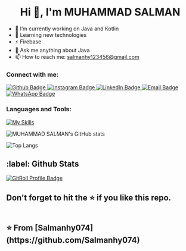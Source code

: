  <h1 align="center">Hi 👋, I'm MUHAMMAD SALMAN</h1>

- 🔭 I’m currently working on Java and Kotlin
- 🌱 Learning new technologies
- ⚡ Firebase
- 💬 Ask me anything about Java
- 📫 How to reach me: salmanhy123456@gmail.com

  
  
### Connect with me:
<div id="badges">
  <a href="https://github.com/Salmanhy074/Salmanhy074">
    <img src="https://img.shields.io/badge/Github-white?style=for-the-badge&logo=Github&logoColor=black" alt="Github Badge"/>
  </a>
   <a href="https://www.instagram.com/itxz_sallu_">
    <img src="https://img.shields.io/badge/Instagram-purple?style=for-the-badge&logo=instagram&logoColor=white" alt="Instagram Badge"/>
  </a>
   <a href="https://www.linkedin.com/in/muhammad-salman074">
    <img src="https://img.shields.io/badge/LinkedIn-blue?style=for-the-badge&logo=linkedin&logoColor=white" alt="LinkedIn Badge"/>
</a>
 <a href="mailto:salmanhy123456@gmail.com">
    <img src="https://img.shields.io/badge/Email-blue?style=for-the-badge&logo=gmail&logoColor=white" alt="Email Badge"/>
</a>
<a href="https://wa.me/+923082456659">
    <img src="https://img.shields.io/badge/WhatsApp-green?style=for-the-badge&logo=whatsapp&logoColor=white" alt="WhatsApp Badge"/>
</a>
</div>

### Languages and Tools:
[![My Skills](https://skillicons.dev/icons?i=java,kotlin,firebase,github,androidstudio,idea,stackoverflow,vscode)](https://skillicons.dev)

![MUHAMMAD SALMAN's GitHub stats](https://github-readme-stats.vercel.app/api?username=Salmanhy074&show_icons=true&theme=dark)

![Top Langs](https://github-readme-stats.vercel.app/api/top-langs/?username=Salmanhy074&theme=dark)


<h2>:label: Github Stats</h2>

<a href="https://gitroll.io/profile/uLfTHQ426idPKEBt4rSpjXMrcrSF3" target="_blank"><img src="https://gitroll.io/api/badges/profiles/v1/uLfTHQ426idPKEBt4rSpjXMrcrSF3" alt="GitRoll Profile Badge"/></a>


<h2>



Don't forget to hit the :star: if you like this repo.

<br>
⭐️ From [Salmanhy074](https://github.com/Salmanhy074)
